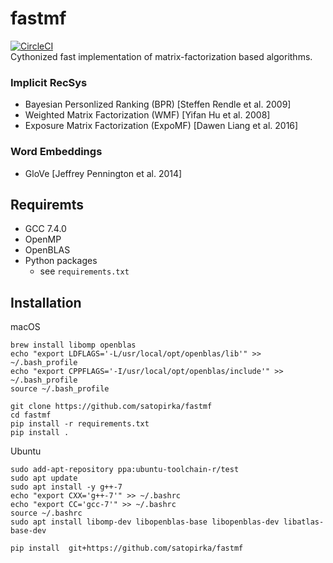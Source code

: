
# fastmf
[![CircleCI](https://circleci.com/gh/satopirka/fastmf.svg?style=svg)](https://circleci.com/gh/satopirka/fastmf)  
Cythonized fast implementation of matrix-factorization based algorithms.

### Implicit RecSys
- Bayesian Personlized Ranking (BPR) [Steffen Rendle et al. 2009]
- Weighted Matrix Factorization (WMF) [Yifan Hu et al. 2008]
- Exposure Matrix Factorization (ExpoMF) [Dawen Liang et al. 2016]

### Word Embeddings
- GloVe [Jeffrey Pennington et al. 2014]

## Requiremts
- GCC 7.4.0
- OpenMP
- OpenBLAS
- Python packages
    - see `requirements.txt`

## Installation
macOS
```
brew install libomp openblas
echo "export LDFLAGS='-L/usr/local/opt/openblas/lib'" >> ~/.bash_profile
echo "export CPPFLAGS='-I/usr/local/opt/openblas/include'" >> ~/.bash_profile
source ~/.bash_profile

git clone https://github.com/satopirka/fastmf
cd fastmf
pip install -r requirements.txt
pip install .
```

Ubuntu
```
sudo add-apt-repository ppa:ubuntu-toolchain-r/test
sudo apt update
sudo apt install -y g++-7
echo "export CXX='g++-7'" >> ~/.bashrc
echo "export CC='gcc-7'" >> ~/.bashrc
source ~/.bashrc
sudo apt install libomp-dev libopenblas-base libopenblas-dev libatlas-base-dev

pip install  git+https://github.com/satopirka/fastmf
```
